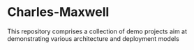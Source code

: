 # Charles-Maxwell

<p>This repository comprises a collection of demo projects aim at demonstrating various architecture and deployment models<p>
